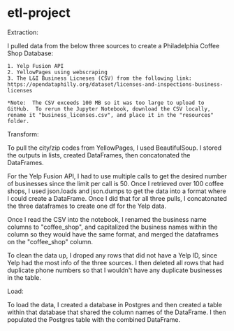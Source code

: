 # etl-project

Extraction: 

I pulled data from the below three sources to create a Philadelphia Coffee Shop Database:

    1. Yelp Fusion API
    2. YellowPages using webscraping
    3. The L&I Business Licneses (CSV) from the following link: https://opendataphilly.org/dataset/licenses-and-inspections-business-licenses

    *Note:  The CSV exceeds 100 MB so it was too large to upload to GitHub.  To rerun the Jupyter Notebook, download the CSV locally, rename it "business_licenses.csv", and place it in the "resources" folder. 

Transform:  

To pull the city/zip codes from YellowPages, I used BeautifulSoup.  I stored the outputs in lists, created DataFrames, then concatonated the DataFrames. 

For the Yelp Fusion API, I had to use multiple calls to get the desired number of businesses since the limit per call is 50.  Once I retrieved over 100 coffee shops, I used json.loads and json.dumps to get the data into a format where I could create a DataFrame.  Once I did that for all three pulls, I concatonated the three dataframes to create one df for the Yelp data. 

Once I read the CSV into the notebook, I renamed the business name columns to "coffee_shop", and capitalized the business names within the column so they would have the same format, and merged the dataframes on the "coffee_shop" column.  

To clean the data up, I droped any rows that did not have a Yelp ID, since Yelp had the most info of the three sources.  I then deleted all rows that had duplicate phone numbers so that I wouldn't have any duplicate businesses in the table.  

Load:

To load the data, I created a database in Postgres and then created a table within that database that shared the column names of the DataFrame.  I then populated the Postgres table with the combined DataFrame.  